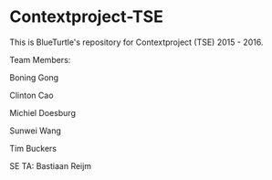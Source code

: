 # Contextproject-TSE
This is BlueTurtle's repository for Contextproject (TSE) 2015 - 2016.

Team Members:

Boning Gong

Clinton Cao

Michiel Doesburg

Sunwei Wang

Tim Buckers

SE TA: Bastiaan Reijm

